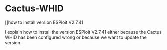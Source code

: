 # Cactus-WHID
[]how to install version ESPloit V2.7.41 

I explain how to install the version ESPloit V2.7.41 either because the Cactus WHID has been configured wrong or because we want to update the version. 
